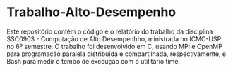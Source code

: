 # Trabalho-Alto-Desempenho
Este repositório contém o código e o relatório do trabalho da disciplina SSC0903 - Computação de Alto Desempenhho, ministrada no ICMC-USP no 6º semestre. O trabalho foi desenvolvido em C, usando MPI e OpenMP para programação paralela distribuída e compartilhada, respectivamente, e Bash para medir o tempo de execução com o utilitário time.
